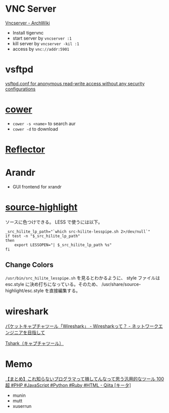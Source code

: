VNC Server
==========

[Vncserver - ArchWiki](https://wiki.archlinux.org/index.php/Vnc)

* Install tigervnc
* start server by `vncserver :1`
* kill server by `vncserver -kil :1`
* access by `vnc://addr:5901`


vsftpd
======

[vsftpd.conf for anonymous read-write access without any security configurations](https://gist.github.com/10sr/6249459)



[cower](https://github.com/falconindy/cower)
============================================

* `cower -s <name>` to search aur
* `cower -d` to download

[Reflector](https://wiki.archlinux.org/index.php/Reflector)
======

Arandr
======

* GUI frontend for xrandr


[source-highlight](http://www.gnu.org/software/src-highlite/source-highlight.html)
==========

ソースに色つけできる。 LESS で使うには以下。

    _src_hilite_lp_path="`which src-hilite-lesspipe.sh 2>/dev/null`"
    if test -n "$_src_hilite_lp_path"
    then
        export LESSOPEN="| $_src_hilite_lp_path %s"
    fi

Change Colors
-------------

`/usr/bin/src_hilite_lesspipe.sh` を見るとわかるように、 style ファイルは esc.style に決め打ちになっている。そのため、 /usr/share/source-highlight/esc.style を直接編集する。


wireshark
=========

[パケットキャプチャツール「Wireshark」 - Wiresharkって？ - ネットワークエンジニアを目指して](http://www.itbook.info/study/wireshark1.html)

[Tshark（キャプチャツール）](http://homepage2.nifty.com/protocol/tshark/index.html)



Memo
====

[【まとめ】これ知らないプログラマって損してんなって思う汎用的なツール 100超 #PHP #JavaScript #Python #Ruby #HTML - Qiita [キータ]](http://qiita.com/items/f570f057a0ff927b47dc)

* munin
* mutt
* xuserrun
